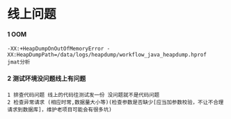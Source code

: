 # 线上问题
#### 1 OOM
```
-XX:+HeapDumpOnOutOfMemoryError -XX:HeapDumpPath=/data/logs/heapdump/workflow_java_heapdump.hprof
jmat分析
```
#### 2 测试环境没问题线上有问题
```
1 排查代码问题 线上的代码往测试发一份 没问题就不是代码问题
2 检查异常请求 (相应时常,数据量大小等)(检查参数是否缺少[应当加参数校验，不让不合理请求到数据库]，维护老项目可能会有很多坑)

```
